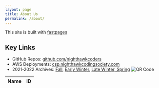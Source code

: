```yaml
---
layout: page
title: About Us
permalink: /about/
---
```

This site is built with [fastpages](https://github.com/fastai/fastpages)

## Key Links
- GitHub Repos:  <a href="https://github.com/nighthawkcoders">github.com/nighthawkcoders</a>
- AWS Deployments: <a href="https://csa.nighthawkcodingsociety.com/">csp.nighthawkcodingsociety.com</a>
- 2021-2022 Archives: <a href="https://padlet.com/jmortensen7/csp2022tri1">Fall</a>, <a href="https://padlet.com/jmortensen7/csp2022tri2">Early Winter</a>, <a href="https://cspcoders.nighthawkcodingsociety.com/">Late Winter, Spring</a>
![QR Code]({{site.baseurl}}/images/bit.ly_3T1z0jA.png)


<table>
  <thead>
  <tr>
    <th>Name</th>
    <th>ID</th>
  </tr>
  </thead>
  <tbody id="result">
    <!-- javascript generated data -->
  </tbody>
</table>

<script>
  // prepare HTML result container for new output
  const resultContainer = document.getElementById("result");

  // prepare fetch options
  const url = "https://csp.nighthawkcodingsociety.com/crud_api/read/";
  const options = {
    method: 'GET', // *GET, POST, PUT, DELETE, etc.
    mode: 'cors', // no-cors, *cors, same-origin
    cache: 'default', // *default, no-cache, reload, force-cache, only-if-cached
    credentials: 'omit', // include, *same-origin, omit
    headers: {
      'Content-Type': 'application/json'
      // 'Content-Type': 'application/x-www-form-urlencoded',
    },
  };

  // fetch the API
  fetch(url, options)
      // response is a RESTful "promise" on any successful fetch
    .then(response => {
      // check for response errors
      if (response.status !== 200) {
          const errorMsg = 'Database response error: ' + response.status;
          console.log(errorMsg);
          const tr = document.createElement("tr");
          const td = document.createElement("td");
          td.innerHTML = errorMsg;
          tr.appendChild(td);
          resultContainer.appendChild(tr);
          return;
      }
      // valid response will have json data
      response.json().then(data => {
          console.log(data);
          for (let row in data) {
            // tr and td build out for each row
            const tr = document.createElement("tr");
            const name = document.createElement("td");
            const id = document.createElement("td");
            // data is specific to the API
            name.innerHTML = data[row].name; 
            id.innerHTML = data[row].email; 
            // add HTML to container
            tr.appendChild(name);
            tr.appendChild(id);
            resultContainer.appendChild(tr);
          }
      })
  })
  // catch fetch errors (ie ACCESS to server blocked)
  .catch(err => {
    console.error(err);
    const tr = document.createElement("tr");
    const td = document.createElement("td");
    td.innerHTML = err;
    tr.appendChild(td);
    resultContainer.appendChild(tr);
  });
</script>
